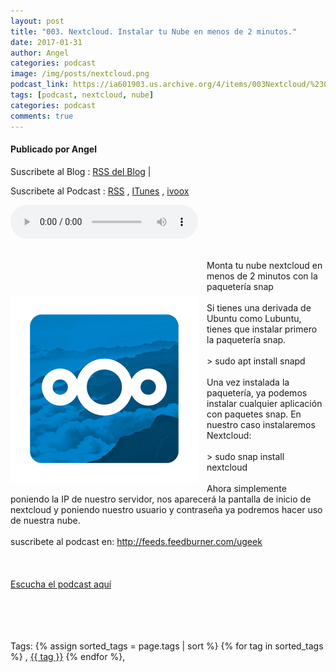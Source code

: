 ```yaml
---
layout: post
title: "003. Nextcloud. Instalar tu Nube en menos de 2 minutos."
date: 2017-01-31
author: Angel
categories: podcast
image: /img/posts/nextcloud.png
podcast_link: https://ia601903.us.archive.org/4/items/003Nextcloud/%23003%20Nextcloud.mp3
tags: [podcast, nextcloud, nube]
categories: podcast
comments: true
---
```

#### Publicado por Angel

Suscribete al Blog :  [RSS del Blog](http://feeds.feedburner.com/uGeekBlog) |   

Suscribete al Podcast :  [RSS](http://feeds.feedburner.com/ugeek) , [ITunes](https://itunes.apple.com/us/podcast/ugeek/id1201421866?mt=2) , [ivoox](https://www.ivoox.com/podcast-ugeek_sq_f1383493_1.html)   

<audio controls>
  <source src="https://ia601903.us.archive.org/4/items/003Nextcloud/%23003%20Nextcloud.mp3" type="audio/mpeg">
Your browser does not support the audio element.
</audio>
<!-- ---------------------------------------------------Pon aquí el audio-------------------------------------------------------- -->

<a href="/img/posts/nextcloud.png" imageanchor="1" style="clear: left; float: left; margin-bottom: 1em; margin-right: 1em;"><img alt="Resultado de imagen de nextcloud" border="0" class="irc_mi iv6TFR9JqCmk-pQOPx8XEepE" height="300" src="/img/post/nextcloud.png" style="margin-top: 73px;" width="300" /></a><br />Monta tu nube nextcloud en menos de 2 minutos con la paquetería snap<br /><br />Si tienes una derivada de Ubuntu como Lubuntu, tienes que instalar primero la paquetería snap.<br /><br />&gt; sudo apt install snapd<br /><br />Una vez instalada la paquetería, ya podemos instalar cualquier aplicación con paquetes snap. En nuestro caso instalaremos Nextcloud:<br /><br />&gt; sudo snap install nextcloud<br /><br />Ahora simplemente poniendo la IP de nuestro servidor, nos aparecerá la pantalla de inicio de nextcloud y poniendo nuestro usuario y contraseña ya podremos hacer uso de nuestra nube.<br /><br />suscribete al podcast en: http://feeds.feedburner.com/ugeek <br /><br /><br /> <br /><a href="https://ia801509.us.archive.org/18/items/003Nextcloud/%23003%20Nextcloud.mp3">Escucha el podcast aquí</a><br /><br /><br /><br />&nbsp;




<!-- -------------------------------------Aquí abajo los comentarios -------------------------------------------  -->
Tags: {% assign sorted_tags = page.tags | sort %} {% for tag in sorted_tags %} , <span class="tag"><a href="/tag#{{ tag }}">{{ tag }}</a></span> {% endfor %},
